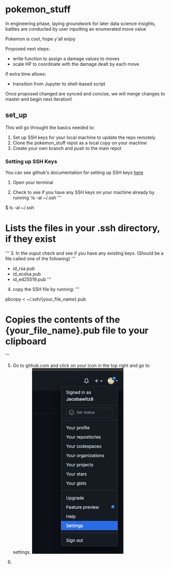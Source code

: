 # pokemon_stuff

In engineering phase, laying groundwork for later data science insights, battles are conducted by user inputting an enumerated move value

Pokemon is cool, hope y'all enjoy

Proposed next steps: 
  - write function to assign a damage values to moves 
  - scale HP to coordinate with the damage dealt by each move

If extra time allows: 
  - transition from Jupyter to shell-based script

Once proposed changed are synced and concise, we will merge changes to master and begin next iteration!

## set_up

This will go throught the basics needed to:
1. Set up SSH keys for your local machine to update the repo remotely
2. Clone the pokemon_stuff repot as a local copy on your machine
3. Create your own branch and push to the main repot

### Setting up SSH Keys

You can see github's documentation for setting up SSH keys [here](https://docs.github.com/en/authentication/connecting-to-github-with-ssh)

1. Open your terminal

2. Check to see if you have any SSH keys on your machine already by running 'ls -al ~/.ssh
'''

$ ls -al ~/.ssh
# Lists the files in your .ssh directory, if they exist
'''
3. In the ouput check and see if you have any existing keys. (Should be a file called one of the following)
'''
- id_rsa.pub
- id_ecdsa.pub
- id_ed25519.pub
'''

4. copy the SSH file by running:
'''

pbcopy < ~/.ssh/{your_file_name}.pub
# Copies the contents of the {your_file_name}.pub file to your clipboard
'''

5. Go to github.com and click on your icon in the top right and go to settings.
![dropdown to settings](/imgs/settings.png)

6. 

